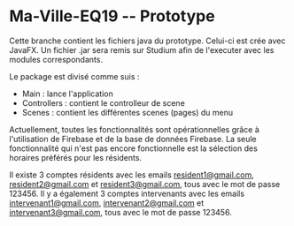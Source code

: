 # Ma-Ville-EQ19 -- Prototype

Cette branche contient les fichiers java du prototype. Celui-ci est crée avec JavaFX. Un fichier .jar sera remis sur Studium afin de l'executer avec les modules correspondants.

Le package est divisé comme suis :
  - Main : lance l'application
  - Controllers : contient le controlleur de scene
  - Scenes : contient les différentes scenes (pages) du menu

Actuellement, toutes les fonctionnalités sont opérationnelles grâce à l'utilisation de Firebase et de la base de données Firebase. La seule fonctionnalité qui n'est pas encore fonctionnelle est la sélection des horaires préférés pour les résidents.

Il existe 3 comptes résidents avec les emails resident1@gmail.com, resident2@gmail.com et resident3@gmail.com, tous avec le mot de passe 123456.
Il y a également 3 comptes intervenants avec les emails intervenant1@gmail.com, intervenant2@gmail.com et intervenant3@gmail.com, tous avec le mot de passe 123456.